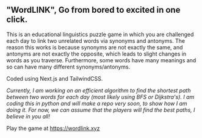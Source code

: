 ## "WordLINK", Go from bored to excited in one click.

This is an educational linguistics puzzle game in which you are challenged each day to link two unrelated words via synonyms and antonyms. The reason this works is because synonyms are not exactly the same, and antonyms are not exactly the opposite, which leads to slight changes in words as you traverse. Furthermore, some words have many meanings and so can have many different synonyms/antonyms. 

Coded using Next.js and TailwindCSS.

*Currently, I am working on an efficient algorithm to find the shortest path between two words for each day (most likely using BFS or Dijkstra's). I am coding this in python and will make a repo very soon, to show how I am doing it. For now, we can assume that the players will find the best paths, I believe in you all!*

Play the game at https://wordlink.xyz
